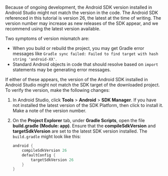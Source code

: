 Because of ongoing development, the Android SDK version installed in Android Studio might not match the version in the code. The Android SDK referenced in this tutorial is version 26, the latest at the time of writing. The version number may increase as new releases of the SDK appear, and we recommend using the latest version available.

Two symptoms of version mismatch are:

- When you build or rebuild the project, you may get Gradle error messages like `Gradle sync failed: Failed to find target with hash string 'android-XX'`.
- Standard Android objects in code that should resolve based on `import` statements may be generating error messages.

If either of these appears, the version of the Android SDK installed in Android Studio might not match the SDK target of the downloaded project. To verify the version, make the following changes:

1. In Android Studio, click **Tools** > **Android** > **SDK Manager**. If you have not installed the latest version of the SDK Platform, then click to install it. Make a note of the version number.

2. On the **Project Explorer** tab, under **Gradle Scripts**, open the file **build.gradle (Module: app)**. Ensure that the **compileSdkVersion** and **targetSdkVersion** are set to the latest SDK version installed. The `build.gradle` might look like this:

    ```gradle
    android {
        compileSdkVersion 26
        defaultConfig {
            targetSdkVersion 26
        }
    }
    ```
